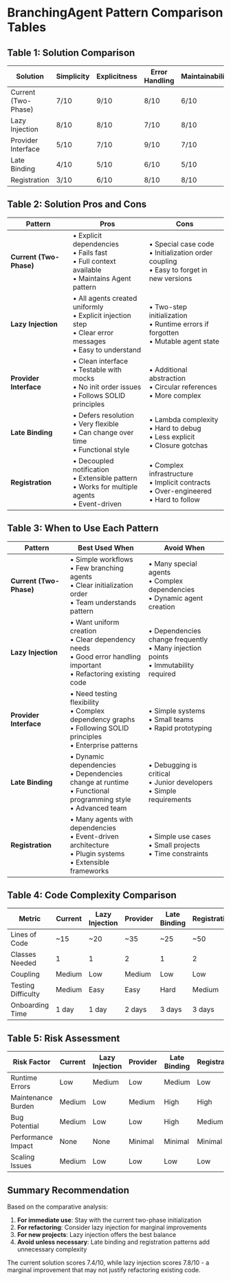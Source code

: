 # BranchingAgent Pattern Comparison Tables

## Table 1: Solution Comparison

| Solution | Simplicity | Explicitness | Error Handling | Maintainability | Consistency | Overall Score |
|----------|------------|--------------|----------------|-----------------|-------------|---------------|
| Current (Two-Phase) | 7/10 | 9/10 | 8/10 | 6/10 | 7/10 | 7.4/10 |
| Lazy Injection | 8/10 | 8/10 | 7/10 | 8/10 | 8/10 | 7.8/10 |
| Provider Interface | 5/10 | 7/10 | 9/10 | 7/10 | 6/10 | 6.8/10 |
| Late Binding | 4/10 | 5/10 | 6/10 | 5/10 | 5/10 | 5.0/10 |
| Registration | 3/10 | 6/10 | 8/10 | 8/10 | 4/10 | 5.8/10 |

## Table 2: Solution Pros and Cons

| Pattern | Pros | Cons |
|---------|------|------|
| **Current (Two-Phase)** | • Explicit dependencies<br>• Fails fast<br>• Full context available<br>• Maintains Agent pattern | • Special case code<br>• Initialization order coupling<br>• Easy to forget in new versions |
| **Lazy Injection** | • All agents created uniformly<br>• Explicit injection step<br>• Clear error messages<br>• Easy to understand | • Two-step initialization<br>• Runtime errors if forgotten<br>• Mutable agent state |
| **Provider Interface** | • Clean interface<br>• Testable with mocks<br>• No init order issues<br>• Follows SOLID principles | • Additional abstraction<br>• Circular references<br>• More complex |
| **Late Binding** | • Defers resolution<br>• Very flexible<br>• Can change over time<br>• Functional style | • Lambda complexity<br>• Hard to debug<br>• Less explicit<br>• Closure gotchas |
| **Registration** | • Decoupled notification<br>• Extensible pattern<br>• Works for multiple agents<br>• Event-driven | • Complex infrastructure<br>• Implicit contracts<br>• Over-engineered<br>• Hard to follow |

## Table 3: When to Use Each Pattern

| Pattern | Best Used When | Avoid When |
|---------|---------------|------------|
| **Current (Two-Phase)** | • Simple workflows<br>• Few branching agents<br>• Clear initialization order<br>• Team understands pattern | • Many special agents<br>• Complex dependencies<br>• Dynamic agent creation |
| **Lazy Injection** | • Want uniform creation<br>• Clear dependency needs<br>• Good error handling important<br>• Refactoring existing code | • Dependencies change frequently<br>• Many injection points<br>• Immutability required |
| **Provider Interface** | • Need testing flexibility<br>• Complex dependency graphs<br>• Following SOLID principles<br>• Enterprise patterns | • Simple systems<br>• Small teams<br>• Rapid prototyping |
| **Late Binding** | • Dynamic dependencies<br>• Dependencies change at runtime<br>• Functional programming style<br>• Advanced team | • Debugging is critical<br>• Junior developers<br>• Simple requirements |
| **Registration** | • Many agents with dependencies<br>• Event-driven architecture<br>• Plugin systems<br>• Extensible frameworks | • Simple use cases<br>• Small projects<br>• Time constraints |

## Table 4: Code Complexity Comparison

| Metric | Current | Lazy Injection | Provider | Late Binding | Registration |
|--------|---------|---------------|----------|--------------|--------------|
| Lines of Code | ~15 | ~20 | ~35 | ~25 | ~50 |
| Classes Needed | 1 | 1 | 2 | 1 | 2 |
| Coupling | Medium | Low | Medium | Low | Low |
| Testing Difficulty | Medium | Easy | Easy | Hard | Medium |
| Onboarding Time | 1 day | 1 day | 2 days | 3 days | 3 days |

## Table 5: Risk Assessment

| Risk Factor | Current | Lazy Injection | Provider | Late Binding | Registration |
|-------------|---------|---------------|----------|--------------|--------------|
| Runtime Errors | Low | Medium | Low | Medium | Low |
| Maintenance Burden | Medium | Low | Medium | High | High |
| Bug Potential | Medium | Low | Low | High | Medium |
| Performance Impact | None | None | Minimal | Minimal | Minimal |
| Scaling Issues | Medium | Low | Low | Low | Low |

## Summary Recommendation

Based on the comparative analysis:

1. **For immediate use**: Stay with the current two-phase initialization
2. **For refactoring**: Consider lazy injection for marginal improvements  
3. **For new projects**: Lazy injection offers the best balance
4. **Avoid unless necessary**: Late binding and registration patterns add unnecessary complexity

The current solution scores 7.4/10, while lazy injection scores 7.8/10 - a marginal improvement that may not justify refactoring existing code.